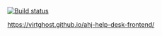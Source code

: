 [![Build status](https://ci.appveyor.com/api/projects/status/etgjtb9js3ay9c3p?svg=true)](https://ci.appveyor.com/project/VirtGhost/ahj-help-desk-frontend)

https://virtghost.github.io/ahj-help-desk-frontend/